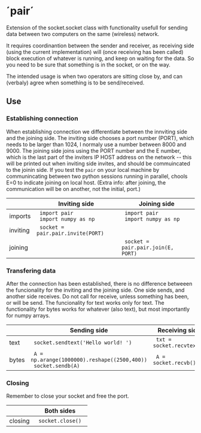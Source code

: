 # ´pair´

Extension of the socket.socket class with functionality usefull for sending data between two computers on the same (wireless) network.
    
It requires coordinantion between the sender and receiver, as receiving side (using the current implementation) will (once receiving has been called) block execution of whatever is running, and keep on waiting for the data. So you need to be sure that something is in the socket, or on the way.

The intended usage is when two operators are sitting close by, and can (verbaly) agree when something is to be send/received.

## Use
### Establishing connection
When establishing connection we differentiate between the innviting side and the joining side. The inviting side chooses a port number (PORT), which needs to be larger than 1024, I normaly use a number between 8000 and 9000. The joining side joins using the PORT number and the E number, which is the last part of the inviters IP HOST address on the network -- this will be printed out when inviting side invites, and should be commuincated to the joinin side. If you test the `pair` on your local machine by communincating between two python sessions running in parallel, chools E=0 to indicate joining on local host. (Extra info: after joining, the communication will be on another, not the initial, port.) 

| | Inviting side   | Joining side  |
---|---|---
| imports |  <code> import pair </code> <br/> <code> import numpy as np </code> | <code> import pair </code> <br/> <code> import numpy as np </code>   |
| inviting| <code> socket = pair.pair.invite(PORT) </code> |  |
| joining|  | <code> socket = pair.pair.join(E, PORT) </code> |

### Transfering data
After the connection has been established, there is no difference betweeen the funcionality for the inviting and the joining side. One side sends, and another side receives. Do not call for receive, unless something has been, or will be send. The funcionality for text works only for text. The functionality for bytes works for whatever (also text), but most importantly for numpy arrays.

| | Sending side   | Receiving side  |
---|---|---
| text |  <code> socket.sendtext('Hello world! ') </code> | <code> txt = socket.recvtext() </code>   |
| bytes | <code> A = np.arange(1000000).reshape((2500,400)) </code> <br/> <code> socket.sendb(A) </code> | <code> A = socket.recvb() <code> |

### Closing
Remember to close your socket and free the port.

| | Both sides   |
---|---
| closing |  <code> socket.close() </code> | 

